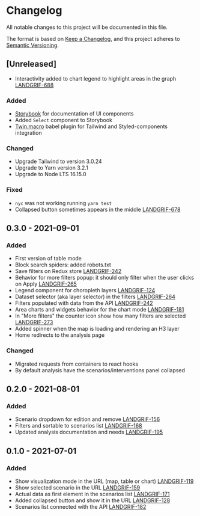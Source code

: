 # Changelog

All notable changes to this project will be documented in this file.

The format is based on [Keep a Changelog](https://keepachangelog.com/en/1.0.0/),
and this project adheres to [Semantic Versioning](https://semver.org/).

## [Unreleased]
- Interactivity added to chart legend to highlight areas in the graph [LANDGRIF-688](https://vizzuality.atlassian.net/browse/LANDGRIF-688)

### Added
- [Storybook](https://storybook.js.org/) for documentation of UI components
- Added `Select` component to Storybook
- [Twin.macro](https://github.com/ben-rogerson/twin.macro) babel plugin for Tailwind and Styled-components integration

### Changed
- Upgrade Tailwind to version 3.0.24
- Upgrade to Yarn version 3.2.1
- Upgrade to Node LTS 16.15.0

### Fixed
- `nyc` was not working running `yarn test`
- Collapsed button sometimes appears in the middle [LANDGRIF-678](https://vizzuality.atlassian.net/browse/LANDGRIF-678)

## 0.3.0 - 2021-09-01
### Added
* First version of table mode
* Block search spiders: added robots.txt
* Save filters on Redux store [LANDGRIF-242](https://vizzuality.atlassian.net/browse/LANDGRIF-242)
* Behavior for more filters popup: it should only filter when the user clicks on Apply [LANDGRIF-265](https://vizzuality.atlassian.net/browse/LANDGRIF-265)
* Legend component for choropleth layers [LANDGRIF-124](https://vizzuality.atlassian.net/browse/LANDGRIF-124)
* Dataset selector (aka layer selector) in the filters [LANDGRIF-264](https://vizzuality.atlassian.net/browse/LANDGRIF-264)
* Filters populated with data from the API [LANDGRIF-242](https://vizzuality.atlassian.net/browse/LANDGRIF-242)
* Area charts and widgets behavior for the chart mode [LANDGRIF-181](https://vizzuality.atlassian.net/browse/LANDGRIF-181)
* In "More filters" the counter icon show how many filters are selected [LANDGRIF-273](https://vizzuality.atlassian.net/browse/LANDGRIF-273)
* Added spinner when the map is loading and rendering an H3 layer
* Home redirects to the analysis page

### Changed
* Migrated requests from containers to react hooks
* By default analysis have the scenarios/interventions panel collapsed

## 0.2.0 - 2021-08-01
### Added
* Scenario dropdown for edition and remove [LANDGRIF-156](https://vizzuality.atlassian.net/browse/LANDGRIF-156)
* Filters and sortable to scenarios list [LANDGRIF-168](https://vizzuality.atlassian.net/browse/LANDGRIF-168)
* Updated analysis documentation and needs [LANDGRIF-195](https://vizzuality.atlassian.net/browse/LANDGRIF-195)

## 0.1.0 - 2021-07-01
### Added
* Show visualization mode in the URL (map, table or chart) [LANDGRIF-119](https://vizzuality.atlassian.net/browse/LANDGRIF-119)
* Show selected scenario in the URL [LANDGRIF-159](https://vizzuality.atlassian.net/browse/LANDGRIF-159)
* Actual data as first element in the scenarios list [LANDGRIF-171](https://vizzuality.atlassian.net/browse/LANDGRIF-171)
* Added collapsed button and show it in the URL [LANDGRIF-128](https://vizzuality.atlassian.net/browse/LANDGRIF-128)
* Scenarios list connected with the API [LANDGRIF-182](https://vizzuality.atlassian.net/browse/LANDGRIF-182)
